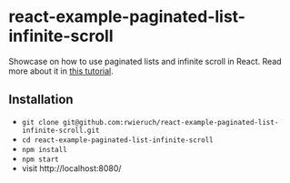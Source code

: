 # react-example-paginated-list-infinite-scroll

Showcase on how to use paginated lists and infinite scroll in React. Read more about it in [this tutorial](https://www.robinwieruch.de/react-paginated-list).

## Installation

* `git clone git@github.com:rwieruch/react-example-paginated-list-infinite-scroll.git`
* `cd react-example-paginated-list-infinite-scroll`
* `npm install`
* `npm start`
* visit http://localhost:8080/
